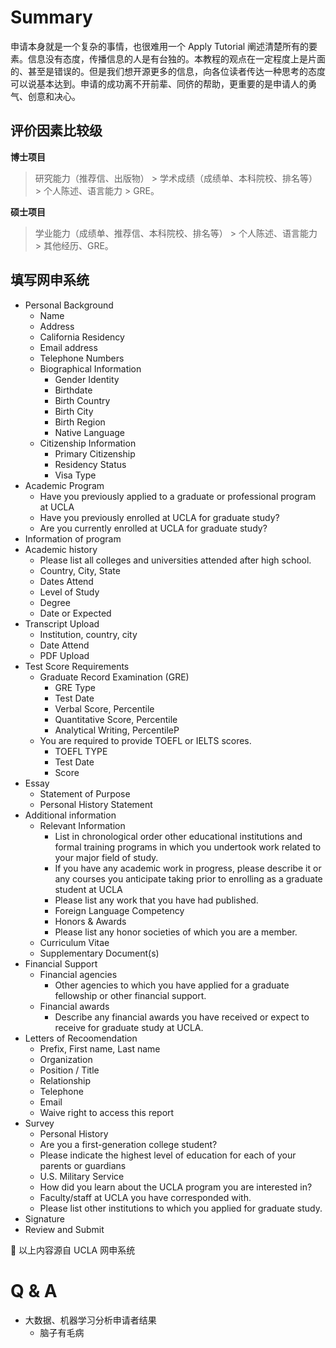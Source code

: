 # Summary

申请本身就是一个复杂的事情，也很难用一个 Apply Tutorial 阐述清楚所有的要素。信息没有态度，传播信息的人是有台独的。本教程的观点在一定程度上是片面的、甚至是错误的。但是我们想开源更多的信息，向各位读者传达一种思考的态度可以说基本达到。申请的成功离不开前辈、同侪的帮助，更重要的是申请人的勇气、创意和决心。

## 评价因素比较级 ##

**博士项目**
> 研究能力（推荐信、出版物） > 学术成绩（成绩单、本科院校、排名等） > 个人陈述、语言能力 > GRE。

**硕士项目** 
> 学业能力（成绩单、推荐信、本科院校、排名等） > 个人陈述、语言能力 > 其他经历、GRE。

## 填写网申系统 ##
- Personal Background
  - Name
  - Address
  - California Residency
  - Email address
  - Telephone Numbers 
  - Biographical Information
    - Gender Identity
    - Birthdate
    - Birth Country
    - Birth City	
    - Birth Region
    - Native Language   
  - Citizenship Information
    - Primary Citizenship
    - Residency Status
    - Visa Type
- Academic Program
  - Have you previously applied to a graduate or professional program at UCLA 
  - Have you previously enrolled at UCLA for graduate study?
  - Are you currently enrolled at UCLA for graduate study?
- Information of program
- Academic history
  - Please list all colleges and universities attended after high school.
  - Country, City, State
  - Dates Attend
  - Level of Study
  - Degree
  - Date or Expected
- Transcript Upload
  - Institution, country, city
  - Date Attend
  - PDF Upload
- Test Score Requirements
  - Graduate Record Examination (GRE)
    - GRE Type
    - Test Date
    - Verbal Score, Percentile
    - Quantitative Score, Percentile
    - Analytical Writing, PercentileP
  - You are required to provide TOEFL or IELTS scores.
    - TOEFL TYPE
    - Test Date
    - Score
- Essay
  - Statement of Purpose
  - Personal History Statement
- Additional information
  - Relevant Information
    - List in chronological order other educational institutions and formal training programs in which you undertook work related to your major field of study. 
    - If you have any academic work in progress, please describe it or any courses you anticipate taking prior to enrolling as a graduate student at UCLA
    - Please list any work that you have had published.
    - Foreign Language Competency
    - Honors & Awards
    - Please list any honor societies of which you are a member.
   - Curriculum Vitae
   - Supplementary Document(s)
- Financial Support
  - Financial agencies
    - Other agencies to which you have applied for a graduate fellowship or other financial support.
  - Financial awards
    - Describe any financial awards you have received or expect to receive for graduate study at UCLA.
- Letters of Recoomendation
   - Prefix, First name, Last name
   - Organization
   - Position / Title
   - Relationship
   - Telephone
   - Email
   - Waive right to access this report
- Survey
   - Personal History
   - Are you a first-generation college student?
   - Please indicate the highest level of education for each of your parents or guardians
   - U.S. Military Service
   - How did you learn about the UCLA program you are interested in?
   - Faculty/staff at UCLA you have corresponded with.
   - Please list other institutions to which you applied for graduate study.
- Signature
- Review and Submit

:100: 以上内容源自 UCLA 网申系统


# Q & A #

- 大数据、机器学习分析申请者结果
   - 脑子有毛病
